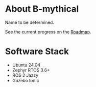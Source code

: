 # About B-mythical

Name to be determined.

See the current progress on the [Roadmap](https://github.com/orgs/CogniPilot/projects/2/views/1?filterQuery=milestone%3A%22B+Mythical%22).

# Software Stack
* Ubuntu 24.04
* Zephyr RTOS 3.6+
* ROS 2 Jazzy
* Gazebo Ionic
